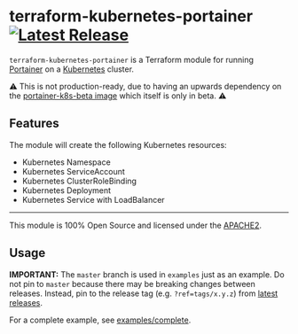 # terraform-kubernetes-portainer [![Latest Release](https://img.shields.io/github/release/jhole89/terraform-kubernetes-portainer.svg)](https://github.com/jhole89/terraform-kubernetes-portainer/releases/latest)

`terraform-kubernetes-portainer` is a Terraform module for running [Portainer](https://www.portainer.io/) on a 
[Kubernetes](https://kubernetes.io/) cluster.

:warning: This is not production-ready, due to having an upwards dependency on the 
[portainer-k8s-beta image](https://hub.docker.com/r/portainer/portainer-k8s-beta) which itself is only in beta. :warning:

## Features

The module will create the following Kubernetes resources:

   * Kubernetes Namespace
   * Kubernetes ServiceAccount
   * Kubernetes ClusterRoleBinding
   * Kubernetes Deployment
   * Kubernetes Service with LoadBalancer

---

This module is 100% Open Source and licensed under the [APACHE2](LICENSE).

## Usage


**IMPORTANT:** The `master` branch is used in `examples` just as an example. Do not pin to `master` because there may 
be breaking changes between releases. Instead, pin to the release tag (e.g. `?ref=tags/x.y.z`) from 
[latest releases](https://github.com/jhole89/terraform-kubernetes-portainer/releases).

For a complete example, see [examples/complete](examples/complete).
